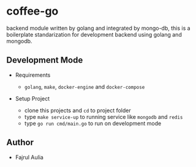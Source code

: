 # coffee-go
backend module written by golang and integrated by mongo-db, this is a boilerplate standarization 
for development backend using golang and mongodb.

## Development Mode
- Requirements
  - `golang`, `make`, `docker-engine` and `docker-compose`

- Setup Project
  - clone this projects and `cd` to project folder
  - type `make service-up` to running  service like `mongodb` and `redis`
  - type `go run cmd/main.go` to run on development mode


## Author
- Fajrul Aulia

